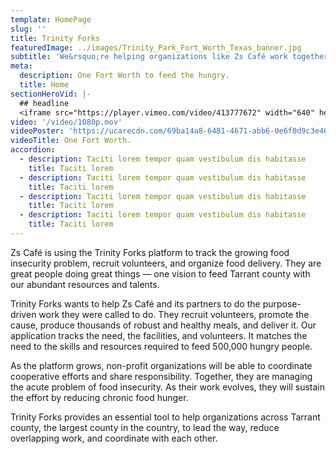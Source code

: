 ```yaml
---
template: HomePage
slug: ''
title: Trinity Forks
featuredImage: ../images/Trinity_Park_Fort_Worth_Texas_banner.jpg
subtitle: 'We&rsquo;re helping organizations like Zs Café work together with the best non-profits in Fort Worth to feed the hungry'
meta:
  description: One Fort Worth to feed the hungry.
  title: Home
sectionHeroVid: |-
  ## headline
  <iframe src="https://player.vimeo.com/video/413777672" width="640" height="360" frameBorder="0" allow="autoplay; fullScreen" allowFullScreen></iframe>
video: '/video/1080p.mov'
videoPoster: 'https://ucarecdn.com/69ba14a8-6481-4671-abb6-0e6f0d9c3e46/'
videoTitle: One Fort Worth.
accordion:
  - description: Taciti lorem tempor quam vestibulum dis habitasse
    title: Taciti lorem
  - description: Taciti lorem tempor quam vestibulum dis habitasse
    title: Taciti lorem
  - description: Taciti lorem tempor quam vestibulum dis habitasse
    title: Taciti lorem
  - description: Taciti lorem tempor quam vestibulum dis habitasse
    title: Taciti lorem
---
```

Zs Café is using the Trinity Forks platform to track the growing food insecurity problem, recruit volunteers, and organize food delivery. They are great people doing great things &mdash; one vision to feed Tarrant county with our abundant resources and talents.

Trinity Forks wants to help Zs Café and its partners to do the purpose-driven work they were called to do. They recruit volunteers, promote the cause, produce thousands of robust and healthy meals, and deliver it. Our application tracks the need, the facilities, and volunteers. It matches the need to the skills and resources required to feed 500,000 hungry people. 

As the platform grows, non-profit organizations will be able to coordinate cooperative efforts and share responsibility. Together, they are managing the acute problem of food insecurity. As their work evolves, they will sustain the effort by reducing chronic food hunger.

Trinity Forks provides an essential tool to help organizations across Tarrant county, the largest county in the country, to lead the way, reduce overlapping work, and coordinate with each other.
